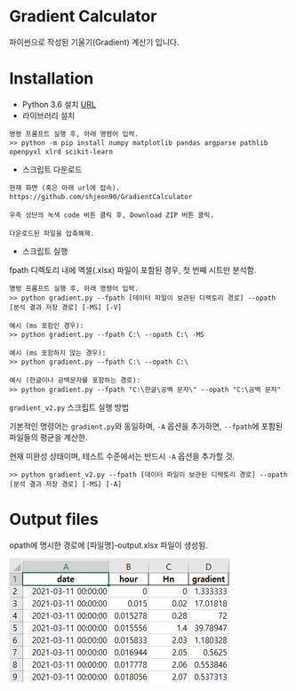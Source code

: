 Gradient Calculator
==
파이썬으로 작성된 기울기(Gradient) 계산기 입니다.

Installation
==
* Python 3.6 설치 [URL](https://www.python.org/downloads/release/python-368/)
* 라이브러리 설치
```
명령 프롬프트 실행 후, 아래 명령어 입력.
>> python -m pip install numpy matplotlib pandas argparse pathlib openpyxl xlrd scikit-learn
```
* 스크립트 다운로드
```
현재 화면 (혹은 아래 url에 접속).
https://github.com/shjeon90/GradientCalculator

우측 상단의 녹색 code 버튼 클릭 후, Download ZIP 버튼 클릭.

다운로드된 파일을 압축해제.
```
* 스크립트 실행

fpath 디렉토리 내에 엑셀(.xlsx) 파일이 포함된 경우, 첫 번째 시트만 분석함.
```shell
명령 프롬프트 실행 후, 아래 명령어 입력.
>> python gradient.py --fpath [데이터 파일이 보관된 디렉토리 경로] --opath [분석 결과 저장 경로] [-MS] [-V]

예시 (ms 포함인 경우):
>> python gradient.py --fpath C:\ --opath C:\ -MS

예시 (ms 포함하지 않는 경우):
>> python gradient.py --fpath C:\ --opath C:\ 

예시 (한글이나 공백문자를 포함하는 경로):
>> python gradient.py --fpath "C:\한글\공백 문자\" --opath "C:\공백 문자"
```

`gradient_v2.py` 스크립트 실행 방법

기본적인 명령어는 `gradient.py`와 동일하며, `-A` 옵션을 추가하면, `--fpath`에 포함된 파일들의 평균을 계산한.

현재 미완성 상태이며, 테스트 수준에서는 반드시 `-A` 옵션을 추가할 것.
```shell
>> python gradient_v2.py --fpath [데이터 파일이 보관된 디렉토리 경로] --opath [분석 결과 저장 경로] [-MS] [-A]
```

Output files
==
opath에 명시한 경로에 [파일명]-output.xlsx 파일이 생성됨.

![fig1](./figure/fig1.PNG)